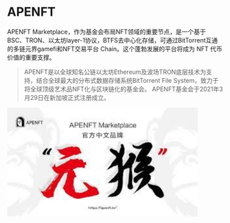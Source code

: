 # APENFT

<p>APENFT Marketplace，作为基金会布局NFT领域的重要节点，是一个基于BSC、TRON、以太坊layer-1协议，BTFS去中心化存储，可通过BitTorrent互通的多链元界gamefi和NFT交易平台 Chain。这个蓬勃发展的平台将成为 NFT 代币价值的重要支撑。</p>

> APENFT是以全球知名公链以太坊Ethereum及波场TRON底层技术为支持，结合全球最大的分布式数据存储系统BitTorrent File System，致力于将全球顶级艺术品NFT化与区块链化的基金会。 APENFT基金会于2021年3月29日在新加坡正式注册成立。



<img src="sadfrog.jpg" style="zoom:150%;" />
